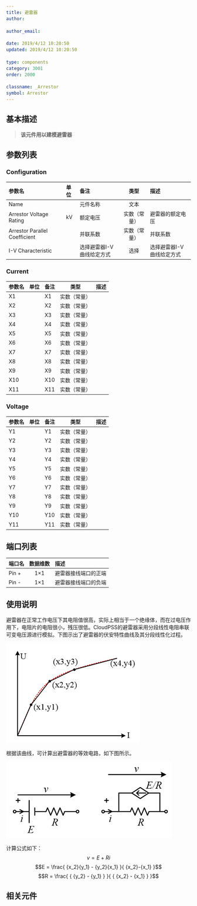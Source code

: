 ```yaml
---
title: 避雷器
author:

author_email:

date: 2019/4/12 10:20:50
updated: 2019/4/12 10:20:50

type: components
category: 3001
order: 2000

classname: _Arrestor
symbol: Arrestor
---
```

## 基本描述

<!-- ![避雷器](./避雷器.png) -->
> **该元件用以建模避雷器**

## 参数列表
### Configuration
| 参数名 | 单位 | 备注 | 类型 | 描述 |
| :--- | :--- | :--- | :--: | :--- |
| Name |  | 元件名称 | 文本 |  |
| Arrestor Voltage Rating | kV | 额定电压 | 实数（常量） | 避雷器的额定电压 |
| Arrestor Parallel Coefficient |   | 并联系数 | 实数（常量） | 并联系数 |
| I-V Characteristic |   | 选择避雷器I-V曲线给定方式 | 选择 | 选择避雷器I-V曲线给定方式 |

### Current
| 参数名 | 单位 | 备注 | 类型 | 描述 |
| :--- | :--- | :--- | :--: | :--- |
| X1 |  | X1 | 实数（常量） |  |
| X2 |  | X2 | 实数（常量） |  |
| X3 |  | X3 | 实数（常量） |  |
| X4 |  | X4 | 实数（常量） |  |
| X5 |  | X5 | 实数（常量） |  |
| X6 |  | X6 | 实数（常量） |  |
| X7 |  | X7 | 实数（常量） |  |
| X8 |  | X8 | 实数（常量） |  |
| X9 |  | X9 | 实数（常量） |  |
| X10 |  | X10 | 实数（常量） |  |
| X11 |  | X11 | 实数（常量） |  |

### Voltage
| 参数名 | 单位 | 备注 | 类型 | 描述 |
| :--- | :--- | :--- | :--: | :--- |
| Y1 |  | Y1 | 实数（常量） |  |
| Y2 |  | Y2 | 实数（常量） |  |
| Y3 |  | Y3 | 实数（常量） |  |
| Y4 |  | Y4 | 实数（常量） |  |
| Y5 |  | Y5 | 实数（常量） |  |
| Y6 |  | Y6 | 实数（常量） |  |
| Y7 |  | Y7 | 实数（常量） |  |
| Y8 |  | Y8 | 实数（常量） |  |
| Y9 |  | Y9 | 实数（常量） |  |
| Y10 |  | Y10 | 实数（常量） |  |
| Y11 |  | Y11 | 实数（常量） |  |

## 端口列表

| 端口名 | 数据维数 | 描述 |
| :--- | :--:  | :--- |
| Pin + | 1×1 |避雷器接线端口的正端 |
| Pin - | 1×1 |避雷器接线端口的负端 |

## 使用说明
避雷器在正常工作电压下其电阻值很高，实际上相当于一个绝缘体，而在过电压作用下，电阻片的电阻很小，残压很低。CloudPSS的避雷器采用分段线性电阻串联可变电压源进行模拟。下图示出了避雷器的伏安特性曲线及其分段线性化过程。

![曲线图](./曲线图.png)

根据该曲线，可计算出避雷器的等效电路，如下图所示。

![等效图](./等效图.png)

计算公式如下：
$$v = E + Ri$$
$$E = \frac{ {x_2}{y_1} - {y_2}{x_1} }{ {x_2}-{x_1} }$$
$$R = \frac{ { {y_2} - {y_1} } }{ { {x_2} - {x_1} } }$$

## 相关元件

